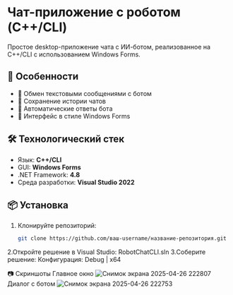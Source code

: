# Чат-приложение с роботом (C++/CLI)

Простое desktop-приложение чата с ИИ-ботом, реализованное на C++/CLI с использованием Windows Forms.

## 📌 Особенности

- 📝 Обмен текстовыми сообщениями с ботом
- 📁 Сохранение истории чатов
- 🔄 Автоматические ответы бота
- 🎨 Интерфейс в стиле Windows Forms

## 🛠 Технологический стек

- Язык: **C++/CLI**
- GUI: **Windows Forms**
- .NET Framework: **4.8**
- Среда разработки: **Visual Studio 2022**

## 📦 Установка

1. Клонируйте репозиторий:
   ```bash
   git clone https://github.com/ваш-username/название-репозитория.git
2.Откройте решение в Visual Studio:
  RobotChatCLI.sln
3.Соберите решение:
  Конфигурация: Debug | x64

📷 Скриншоты
Главное окно
![Снимок экрана 2025-04-26 222807](https://github.com/user-attachments/assets/d3cac112-ced5-435d-8eae-a5b0ac46b1c0)
Диалог с ботом
![Снимок экрана 2025-04-26 222753](https://github.com/user-attachments/assets/a60eb830-7b47-4502-905e-06eaa6218b8e)

